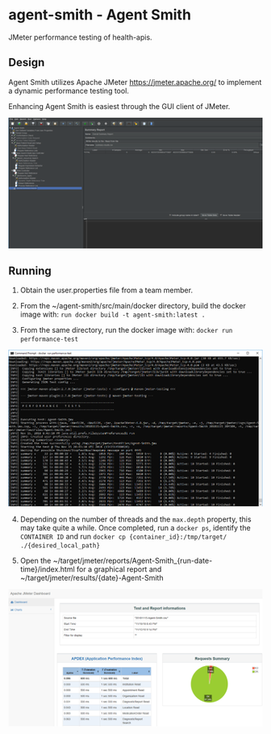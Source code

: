 # agent-smith - Agent Smith

JMeter performance testing of health-apis.
 

## Design

Agent Smith utilizes Apache JMeter https://jmeter.apache.org/ to implement a dynamic performance
testing tool.

Enhancing Agent Smith is easiest through the GUI client of JMeter.

![JMeter GUI](src/main/resources/jmeter-gui.PNG)


## Running

1. Obtain the user.properties file from a team member.

2. From the ~/agent-smith/src/main/docker directory, build the docker image with: `run docker build -t agent-smith:latest .`

3. From the same directory, run the docker image with: `docker run performance-test`

![JMeter Docker Run](src/main/resources/docker-run.PNG)

4. Depending on the number of threads and the `max.depth` property, this may take quite a while.  Once completed, run a `docker ps`, identify the `CONTAINER ID` and run `docker cp {container_id}:/tmp/target/ ./{desired_local_path}`

5. Open the ~/target/jmeter/reports/Agent-Smith_{run-date-time}/index.html for a graphical report and ~/target/jmeter/results/{date}-Agent-Smith

![JMeter Results](src/main/resources/jmeter-results.PNG)

